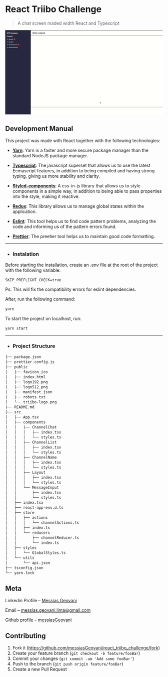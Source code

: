 # React Triibo Challenge
> A chat screen maded width React and Typescript

<img src="./assets/screenshot.gif">

## Development Manual

This project was made with React together with the following technologies:

- <b>[Yarn](https://yarnpkg.com/)</b>: Yarn is a faster and more secure package manager than the standard NodeJS package manager.

- <b>[Typescript](https://www.typescriptlang.org/)</b>: The javascript superset that allows us to use the latest Ecmascript features, in addition to being compiled and having strong typing, giving us more stability and clarity.

- <b>[Styled-components](https://styled-components.com/)</b>: A css-in-js library that allows us to style components in a simple way, in addition to being able to pass properties into the style, making it reactive.

- <b>[Redux](https://redux.js.org/)</b>: This library allows us to manage global states within the application.

- <b>[Eslint](https://eslint.org/)</b>: This tool helps us to find code pattern problems, analyzing the code and informing us of the pattern errors found.

- <b>[Prettier](https://prettier.io/)</b>: The preetier tool helps us to maintain good code formatting.

---

* ### Instalation

Before starting the installation, create an .env file at the root of the project with the following variable:

```
SKIP_PREFLIGHT_CHECK=true
```
Ps: This will fix the compatibility errors for eslint dependencies.

After, run the following command:

```sh
yarn
```

To start the project on localhost, run:

```sh
yarn start
```

---

* ### Project Structure

```
├── package.json
├── prettier.config.js
├── public
│   ├── favicon.ico
│   ├── index.html
│   ├── logo192.png
│   ├── logo512.png
│   ├── manifest.json
│   ├── robots.txt
│   └── triibo-logo.png
├── README.md
├── src
│   ├── App.tsx
│   ├── components
│   │   ├── ChannelChat
│   │   │   ├── index.tsx
│   │   │   └── styles.ts
│   │   ├── ChannelList
│   │   │   ├── index.tsx
│   │   │   └── styles.ts
│   │   ├── ChannelName
│   │   │   ├── index.tsx
│   │   │   └── styles.ts
│   │   ├── Layout
│   │   │   ├── index.tsx
│   │   │   └── styles.ts
│   │   └── MessageInput
│   │       ├── index.tsx
│   │       └── styles.ts
│   ├── index.tsx
│   ├── react-app-env.d.ts
│   ├── store
│   │   ├── actions
│   │   │   └── channelActions.ts
│   │   ├── index.ts
│   │   └── reducers
│   │       ├── channelReducer.ts
│   │       └── index.ts
│   ├── styles
│   │   └── GlobalStyles.ts
│   └── utils
│       └── api.json
├── tsconfig.json
└── yarn.lock
```

## Meta

Linkedin Profile – [Messias Geovani](https://www.linkedin.com/in/messias-geovani-00125416a?lipi=urn%3Ali%3Apage%3Ad_flagship3_profile_view_base_contact_details%3BGnSoFwiETD%2BtGrv4dF9mSw%3D%3D) 

Email – messias.geovani.lima@gmail.com

Github profile – [messiasGeovani](https://github.com/messiasGeovani)

## Contributing

1. Fork it (<https://github.com/messiasGeovani/react_triibo_challenge/fork>)
2. Create your feature branch (`git checkout -b feature/fooBar`)
3. Commit your changes (`git commit -am 'Add some fooBar'`)
4. Push to the branch (`git push origin feature/fooBar`)
5. Create a new Pull Request
